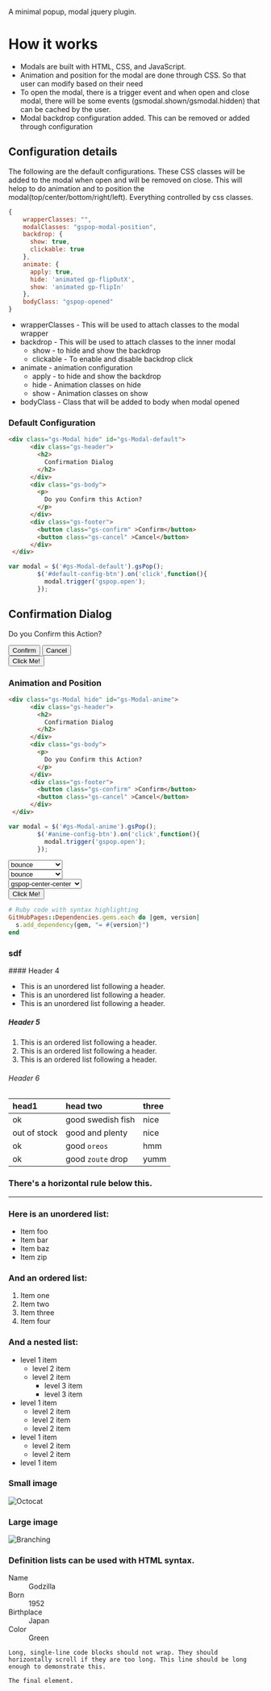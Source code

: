 A minimal popup, modal jquery plugin.

# How it works

*   Modals are built with HTML, CSS, and JavaScript.  
*   Animation and position for the modal are done through CSS. So that user can modify based on their need
*   To open the modal, there is a trigger event and when open and close modal, there will be some events (gsmodal.shown/gsmodal.hidden) that can be cached by the user.
*   Modal backdrop configuration added. This can be removed or added through configuration


## Configuration details
The following are the default configurations. These CSS classes will be added to the modal when open and will be removed on close. 
This will helop to do animation and to position the modal(top/center/bottom/right/left). Everything controlled by css classes.

```js
{   
    wrapperClasses: "",
    modalClasses: "gspop-modal-position",
    backdrop: {
      show: true,
      clickable: true
    },
    animate: {
      apply: true,
      hide: 'animated gp-flipOutX',
      show: 'animated gp-flipIn'
    },
    bodyClass: "gspop-opened"
}
```
- wrapperClasses - This will be used to attach classes to the modal wrapper
- backdrop    - This will be used to attach classes to the inner modal
  - show      - to hide and show the backdrop
  - clickable - To enable and disable backdrop click
- animate     - animation configuration
  - apply     - to hide and show the backdrop
  - hide      - Animation classes on hide
  - show      - Animation classes on show
- bodyClass   - Class that will be added to body when modal opened


### Default Configuration

```html
<div class="gs-Modal hide" id="gs-Modal-default">
      <div class="gs-header">
        <h2>
          Confirmation Dialog
        </h2>
      </div>
      <div class="gs-body">
        <p>
          Do you Confirm this Action?
        </p>
      </div>
      <div class="gs-footer">
        <button class="gs-confirm" >Confirm</button>
        <button class="gs-cancel" >Cancel</button>
      </div>
 </div>
```
```js
var modal = $('#gs-Modal-default').gsPop();
        $('#default-config-btn').on('click',function(){
          modal.trigger('gspop.open');
        });
```
<div class="gs-Modal hide" id="gs-Modal-default">
      <div class="gs-header">
        <h2>
          Confirmation Dialog
        </h2>
      </div>
      <div class="gs-body">
        <p>
          Do you Confirm this Action?
        </p>
      </div>
      <div class="gs-footer">
        <button class="gs-confirm" >Confirm</button>
        <button class="gs-cancel" >Cancel</button>
      </div>
 </div>

<button class="ui secondary button" id="default-config-btn">
  Click Me!
</button>

### Animation and Position

```html
<div class="gs-Modal hide" id="gs-Modal-anime">
      <div class="gs-header">
        <h2>
          Confirmation Dialog
        </h2>
      </div>
      <div class="gs-body">
        <p>
          Do you Confirm this Action?
        </p>
      </div>
      <div class="gs-footer">
        <button class="gs-confirm" >Confirm</button>
        <button class="gs-cancel" >Cancel</button>
      </div>
 </div>
```
```js
var modal = $('#gs-Modal-anime').gsPop();
        $('#anime-config-btn').on('click',function(){
          modal.trigger('gspop.open');
        });
```
<div>

  <select class="ui dropdown" id="anime-in">
        <optgroup label="Attention Seekers">
          <option value="bounce">bounce</option>
          <option value="flash">flash</option>
          <option value="pulse">pulse</option>
          <option value="rubberBand">rubberBand</option>
          <option value="shake">shake</option>
          <option value="swing">swing</option>
          <option value="tada">tada</option>
          <option value="wobble">wobble</option>
          <option value="jello">jello</option>
          <option value="heartBeat">heartBeat</option>
        </optgroup>

        <optgroup label="Bouncing Entrances">
          <option value="bounceIn">bounceIn</option>
          <option value="bounceInDown">bounceInDown</option>
          <option value="bounceInLeft">bounceInLeft</option>
          <option value="bounceInRight">bounceInRight</option>
          <option value="bounceInUp">bounceInUp</option>
        </optgroup>

        <optgroup label="Bouncing Exits">
          <option value="bounceOut">bounceOut</option>
          <option value="bounceOutDown">bounceOutDown</option>
          <option value="bounceOutLeft">bounceOutLeft</option>
          <option value="bounceOutRight">bounceOutRight</option>
          <option value="bounceOutUp">bounceOutUp</option>
        </optgroup>

        <optgroup label="Fading Entrances">
          <option value="fadeIn">fadeIn</option>
          <option value="fadeInDown">fadeInDown</option>
          <option value="fadeInDownBig">fadeInDownBig</option>
          <option value="fadeInLeft">fadeInLeft</option>
          <option value="fadeInLeftBig">fadeInLeftBig</option>
          <option value="fadeInRight">fadeInRight</option>
          <option value="fadeInRightBig">fadeInRightBig</option>
          <option value="fadeInUp">fadeInUp</option>
          <option value="fadeInUpBig">fadeInUpBig</option>
        </optgroup>

        <optgroup label="Fading Exits">
          <option value="fadeOut">fadeOut</option>
          <option value="fadeOutDown">fadeOutDown</option>
          <option value="fadeOutDownBig">fadeOutDownBig</option>
          <option value="fadeOutLeft">fadeOutLeft</option>
          <option value="fadeOutLeftBig">fadeOutLeftBig</option>
          <option value="fadeOutRight">fadeOutRight</option>
          <option value="fadeOutRightBig">fadeOutRightBig</option>
          <option value="fadeOutUp">fadeOutUp</option>
          <option value="fadeOutUpBig">fadeOutUpBig</option>
        </optgroup>

        <optgroup label="Flippers">
          <option value="flip">flip</option>
          <option value="flipInX">flipInX</option>
          <option value="flipInY">flipInY</option>
          <option value="flipOutX">flipOutX</option>
          <option value="flipOutY">flipOutY</option>
        </optgroup>

        <optgroup label="Lightspeed">
          <option value="lightSpeedIn">lightSpeedIn</option>
          <option value="lightSpeedOut">lightSpeedOut</option>
        </optgroup>

        <optgroup label="Rotating Entrances">
          <option value="rotateIn">rotateIn</option>
          <option value="rotateInDownLeft">rotateInDownLeft</option>
          <option value="rotateInDownRight">rotateInDownRight</option>
          <option value="rotateInUpLeft">rotateInUpLeft</option>
          <option value="rotateInUpRight">rotateInUpRight</option>
        </optgroup>

        <optgroup label="Rotating Exits">
          <option value="rotateOut">rotateOut</option>
          <option value="rotateOutDownLeft">rotateOutDownLeft</option>
          <option value="rotateOutDownRight">rotateOutDownRight</option>
          <option value="rotateOutUpLeft">rotateOutUpLeft</option>
          <option value="rotateOutUpRight">rotateOutUpRight</option>
        </optgroup>

        <optgroup label="Sliding Entrances">
          <option value="slideInUp">slideInUp</option>
          <option value="slideInDown">slideInDown</option>
          <option value="slideInLeft">slideInLeft</option>
          <option value="slideInRight">slideInRight</option>

        </optgroup>
        <optgroup label="Sliding Exits">
          <option value="slideOutUp">slideOutUp</option>
          <option value="slideOutDown">slideOutDown</option>
          <option value="slideOutLeft">slideOutLeft</option>
          <option value="slideOutRight">slideOutRight</option>
          
        </optgroup>
        
        <optgroup label="Zoom Entrances">
          <option value="zoomIn">zoomIn</option>
          <option value="zoomInDown">zoomInDown</option>
          <option value="zoomInLeft">zoomInLeft</option>
          <option value="zoomInRight">zoomInRight</option>
          <option value="zoomInUp">zoomInUp</option>
        </optgroup>
        
        <optgroup label="Zoom Exits">
          <option value="zoomOut">zoomOut</option>
          <option value="zoomOutDown">zoomOutDown</option>
          <option value="zoomOutLeft">zoomOutLeft</option>
          <option value="zoomOutRight">zoomOutRight</option>
          <option value="zoomOutUp">zoomOutUp</option>
        </optgroup>

        <optgroup label="Specials">
          <option value="hinge">hinge</option>
          <option value="jackInTheBox">jackInTheBox</option>
          <option value="rollIn">rollIn</option>
          <option value="rollOut">rollOut</option>
        </optgroup>
  </select>
</div>
<div>

  <select class="ui dropdown"  id="anime-out">
        <optgroup label="Attention Seekers">
          <option value="bounce">bounce</option>
          <option value="flash">flash</option>
          <option value="pulse">pulse</option>
          <option value="rubberBand">rubberBand</option>
          <option value="shake">shake</option>
          <option value="swing">swing</option>
          <option value="tada">tada</option>
          <option value="wobble">wobble</option>
          <option value="jello">jello</option>
          <option value="heartBeat">heartBeat</option>
        </optgroup>

        <optgroup label="Bouncing Entrances">
          <option value="bounceIn">bounceIn</option>
          <option value="bounceInDown">bounceInDown</option>
          <option value="bounceInLeft">bounceInLeft</option>
          <option value="bounceInRight">bounceInRight</option>
          <option value="bounceInUp">bounceInUp</option>
        </optgroup>

        <optgroup label="Bouncing Exits">
          <option value="bounceOut">bounceOut</option>
          <option value="bounceOutDown">bounceOutDown</option>
          <option value="bounceOutLeft">bounceOutLeft</option>
          <option value="bounceOutRight">bounceOutRight</option>
          <option value="bounceOutUp">bounceOutUp</option>
        </optgroup>

        <optgroup label="Fading Entrances">
          <option value="fadeIn">fadeIn</option>
          <option value="fadeInDown">fadeInDown</option>
          <option value="fadeInDownBig">fadeInDownBig</option>
          <option value="fadeInLeft">fadeInLeft</option>
          <option value="fadeInLeftBig">fadeInLeftBig</option>
          <option value="fadeInRight">fadeInRight</option>
          <option value="fadeInRightBig">fadeInRightBig</option>
          <option value="fadeInUp">fadeInUp</option>
          <option value="fadeInUpBig">fadeInUpBig</option>
        </optgroup>

        <optgroup label="Fading Exits">
          <option value="fadeOut">fadeOut</option>
          <option value="fadeOutDown">fadeOutDown</option>
          <option value="fadeOutDownBig">fadeOutDownBig</option>
          <option value="fadeOutLeft">fadeOutLeft</option>
          <option value="fadeOutLeftBig">fadeOutLeftBig</option>
          <option value="fadeOutRight">fadeOutRight</option>
          <option value="fadeOutRightBig">fadeOutRightBig</option>
          <option value="fadeOutUp">fadeOutUp</option>
          <option value="fadeOutUpBig">fadeOutUpBig</option>
        </optgroup>

        <optgroup label="Flippers">
          <option value="flip">flip</option>
          <option value="flipInX">flipInX</option>
          <option value="flipInY">flipInY</option>
          <option value="flipOutX">flipOutX</option>
          <option value="flipOutY">flipOutY</option>
        </optgroup>

        <optgroup label="Lightspeed">
          <option value="lightSpeedIn">lightSpeedIn</option>
          <option value="lightSpeedOut">lightSpeedOut</option>
        </optgroup>

        <optgroup label="Rotating Entrances">
          <option value="rotateIn">rotateIn</option>
          <option value="rotateInDownLeft">rotateInDownLeft</option>
          <option value="rotateInDownRight">rotateInDownRight</option>
          <option value="rotateInUpLeft">rotateInUpLeft</option>
          <option value="rotateInUpRight">rotateInUpRight</option>
        </optgroup>

        <optgroup label="Rotating Exits">
          <option value="rotateOut">rotateOut</option>
          <option value="rotateOutDownLeft">rotateOutDownLeft</option>
          <option value="rotateOutDownRight">rotateOutDownRight</option>
          <option value="rotateOutUpLeft">rotateOutUpLeft</option>
          <option value="rotateOutUpRight">rotateOutUpRight</option>
        </optgroup>

        <optgroup label="Sliding Entrances">
          <option value="slideInUp">slideInUp</option>
          <option value="slideInDown">slideInDown</option>
          <option value="slideInLeft">slideInLeft</option>
          <option value="slideInRight">slideInRight</option>

        </optgroup>
        <optgroup label="Sliding Exits">
          <option value="slideOutUp">slideOutUp</option>
          <option value="slideOutDown">slideOutDown</option>
          <option value="slideOutLeft">slideOutLeft</option>
          <option value="slideOutRight">slideOutRight</option>
          
        </optgroup>
        
        <optgroup label="Zoom Entrances">
          <option value="zoomIn">zoomIn</option>
          <option value="zoomInDown">zoomInDown</option>
          <option value="zoomInLeft">zoomInLeft</option>
          <option value="zoomInRight">zoomInRight</option>
          <option value="zoomInUp">zoomInUp</option>
        </optgroup>
        
        <optgroup label="Zoom Exits">
          <option value="zoomOut">zoomOut</option>
          <option value="zoomOutDown">zoomOutDown</option>
          <option value="zoomOutLeft">zoomOutLeft</option>
          <option value="zoomOutRight">zoomOutRight</option>
          <option value="zoomOutUp">zoomOutUp</option>
        </optgroup>

        <optgroup label="Specials">
          <option value="hinge">hinge</option>
          <option value="jackInTheBox">jackInTheBox</option>
          <option value="rollIn">rollIn</option>
          <option value="rollOut">rollOut</option>
        </optgroup>
  </select>
</div>
<div>

  <select class="ui dropdown" id="position">
    <option value="gspop-center-center">gspop-center-center</option>
    <option value="gspop-top-center">gspop-top-center</option>
    <option value="gspop-top-left">gspop-top-left</option>
    <option value="gspop-top-right">gspop-top-right</option>
    <option value="gspop-right-center">gspop-right-center</option>
    <option value="gspop-right-bottom">gspop-right-bottom</option>
    <option value="gspop-bottom-center">gspop-bottom-center</option>
    <option value="gspop-bottom-left">gspop-bottom-left</option>
  </select>
</div>
<button class="ui secondary button" id="anime-config-btn">
  Click Me!
</button>

```ruby
# Ruby code with syntax highlighting
GitHubPages::Dependencies.gems.each do |gem, version|
  s.add_dependency(gem, "= #{version}")
end
```
 <h3>sdf</h3>
#### Header 4

*   This is an unordered list following a header.
*   This is an unordered list following a header.
*   This is an unordered list following a header.

##### Header 5

1.  This is an ordered list following a header.
2.  This is an ordered list following a header.
3.  This is an ordered list following a header.

###### Header 6

| head1        | head two          | three |
|:-------------|:------------------|:------|
| ok           | good swedish fish | nice  |
| out of stock | good and plenty   | nice  |
| ok           | good `oreos`      | hmm   |
| ok           | good `zoute` drop | yumm  |

### There's a horizontal rule below this.

* * *

### Here is an unordered list:

*   Item foo
*   Item bar
*   Item baz
*   Item zip

### And an ordered list:

1.  Item one
1.  Item two
1.  Item three
1.  Item four

### And a nested list:

- level 1 item
  - level 2 item
  - level 2 item
    - level 3 item
    - level 3 item
- level 1 item
  - level 2 item
  - level 2 item
  - level 2 item
- level 1 item
  - level 2 item
  - level 2 item
- level 1 item

### Small image

![Octocat](https://github.githubassets.com/images/icons/emoji/octocat.png)

### Large image

![Branching](https://guides.github.com/activities/hello-world/branching.png)


### Definition lists can be used with HTML syntax.

<dl>
<dt>Name</dt>
<dd>Godzilla</dd>
<dt>Born</dt>
<dd>1952</dd>
<dt>Birthplace</dt>
<dd>Japan</dd>
<dt>Color</dt>
<dd>Green</dd>
</dl>

```
Long, single-line code blocks should not wrap. They should horizontally scroll if they are too long. This line should be long enough to demonstrate this.
```

```
The final element.
```

